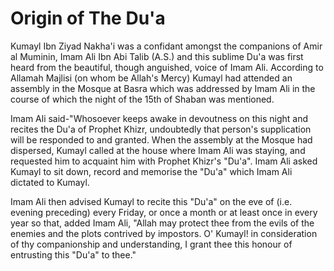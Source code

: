 Origin of The Du'a
==================

Kumayl Ibn Ziyad Nakha'i was a confidant amongst the companions of Amir
al Muminin, Imam Ali Ibn Abi Talib (A.S.) and this sublime Du'a was
first heard from the beautiful, though anguished, voice of Imam Ali.
According to Allamah Majlisi (on whom be Allah's Mercy) Kumayl had
attended an assembly in the Mosque at Basra which was addressed by Imam
Ali in the course of which the night of the 15th of Shaban was
mentioned.

Imam Ali said-"Whosoever keeps awake in devoutness on this night and
recites the Du'a of Prophet Khizr, undoubtedly that person's
supplication will be responded to and granted. When the assembly at the
Mosque had dispersed, Kumayl called at the house where Imam Ali was
staying, and requested him to acquaint him with Prophet Khizr's "Du'a".
Imam Ali asked Kumayl to sit down, record and memorise the "Du'a" which
Imam Ali dictated to Kumayl.

Imam Ali then advised Kumayl to recite this "Du'a" on the eve of (i.e.
evening preceding) every Friday, or once a month or at least once in
every year so that, added Imam Ali, "Allah may protect thee from the
evils of the enemies and the plots contrived by impostors. O' Kumayl! in
consideration of thy companionship and understanding, I grant thee this
honour of entrusting this "Du'a" to thee."


